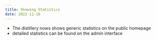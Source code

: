 ```yaml
---
title: Showing Statistics
date: 2022-11-16
---
```


- The distillery nows shows generic statistics on the public homepage 
- detailed statistics can be found on the admin interface
